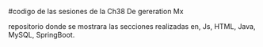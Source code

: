 #codigo de las sesiones de la Ch38 De gereration Mx

repositorio donde se mostrara las secciones realizadas en, Js, HTML, Java, MySQL, SpringBoot.

